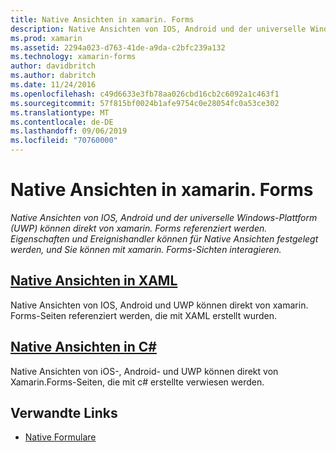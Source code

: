 ```yaml
---
title: Native Ansichten in xamarin. Forms
description: Native Ansichten von IOS, Android und der universelle Windows-Plattform (UWP) können direkt von xamarin. Forms referenziert werden, und Sie können mit xamarin. Forms-Ansichten interagieren.
ms.prod: xamarin
ms.assetid: 2294a023-d763-41de-a9da-c2bfc239a132
ms.technology: xamarin-forms
author: davidbritch
ms.author: dabritch
ms.date: 11/24/2016
ms.openlocfilehash: c49d6633e3fb78aa026cbd16cb2c6092a1c463f1
ms.sourcegitcommit: 57f815bf0024b1afe9754c0e28054fc0a53ce302
ms.translationtype: MT
ms.contentlocale: de-DE
ms.lasthandoff: 09/06/2019
ms.locfileid: "70760000"
---
```

# <a name="native-views-in-xamarinforms"></a>Native Ansichten in xamarin. Forms

_Native Ansichten von IOS, Android und der universelle Windows-Plattform (UWP) können direkt von xamarin. Forms referenziert werden. Eigenschaften und Ereignishandler können für Native Ansichten festgelegt werden, und Sie können mit xamarin. Forms-Sichten interagieren._

## <a name="native-views-in-xamlxamlmd"></a>[Native Ansichten in XAML](xaml.md)

Native Ansichten von IOS, Android und UWP können direkt von xamarin. Forms-Seiten referenziert werden, die mit XAML erstellt wurden.

## <a name="native-views-in-ccodemd"></a>[Native Ansichten in C#](code.md)

Native Ansichten von iOS-, Android- und UWP können direkt von Xamarin.Forms-Seiten, die mit c# erstellte verwiesen werden.

## <a name="related-links"></a>Verwandte Links

- [Native Formulare](~/xamarin-forms/platform/native-forms.md)
